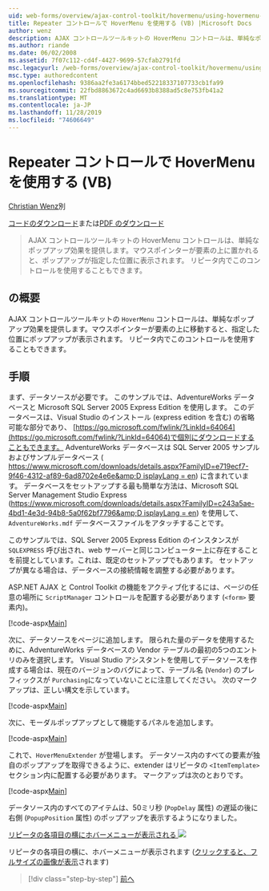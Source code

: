 ```yaml
---
uid: web-forms/overview/ajax-control-toolkit/hovermenu/using-hovermenu-with-a-repeater-control-vb
title: Repeater コントロールで HoverMenu を使用する (VB) |Microsoft Docs
author: wenz
description: AJAX コントロールツールキットの HoverMenu コントロールは、単純なポップアップ効果を提供します。マウスポインターが要素の上に置かれると、ポップアップが specifi に表示されます。
ms.author: riande
ms.date: 06/02/2008
ms.assetid: 7f07c112-cd4f-4427-9699-57cfab2791fd
msc.legacyurl: /web-forms/overview/ajax-control-toolkit/hovermenu/using-hovermenu-with-a-repeater-control-vb
msc.type: authoredcontent
ms.openlocfilehash: 9386aa2fe3a6174bbed52218337107733cb1fa99
ms.sourcegitcommit: 22fbd8863672c4ad6693b8388ad5c8e753fb41a2
ms.translationtype: MT
ms.contentlocale: ja-JP
ms.lasthandoff: 11/28/2019
ms.locfileid: "74606649"
---
```

# <a name="using-hovermenu-with-a-repeater-control-vb"></a>Repeater コントロールで HoverMenu を使用する (VB)

[Christian Wenz](https://github.com/wenz)別

[コードのダウンロード](https://download.microsoft.com/download/b/0/6/b06fe835-5b8f-4c00-aef8-062c19d75b95/HoverMenu1.vb.zip)または[PDF のダウンロード](https://download.microsoft.com/download/b/6/a/b6ae89ee-df69-4c87-9bfb-ad1eb2b23373/hovermenu1VB.pdf)

> AJAX コントロールツールキットの HoverMenu コントロールは、単純なポップアップ効果を提供します。マウスポインターが要素の上に置かれると、ポップアップが指定した位置に表示されます。 リピータ内でこのコントロールを使用することもできます。

## <a name="overview"></a>の概要

AJAX コントロールツールキットの `HoverMenu` コントロールは、単純なポップアップ効果を提供します。マウスポインターが要素の上に移動すると、指定した位置にポップアップが表示されます。 リピータ内でこのコントロールを使用することもできます。

## <a name="steps"></a>手順

まず、データソースが必要です。 このサンプルでは、AdventureWorks データベースと Microsoft SQL Server 2005 Express Edition を使用します。 このデータベースは、Visual Studio のインストール (express edition を含む) の省略可能な部分であり、 [https://go.microsoft.com/fwlink/?LinkId=64064](https://go.microsoft.com/fwlink/?LinkId=64064)で個別にダウンロードすることもできます。 AdventureWorks データベースは SQL Server 2005 サンプルおよびサンプルデータベース ( [https://www.microsoft.com/downloads/details.aspx?FamilyID=e719ecf7-9f46-4312-af89-6ad8702e4e6e&amp;D isplayLang = en](https://www.microsoft.com/downloads/details.aspx?FamilyID=e719ecf7-9f46-4312-af89-6ad8702e4e6e&amp;DisplayLang=en)) に含まれています。 データベースをセットアップする最も簡単な方法は、Microsoft SQL Server Management Studio Express ([https://www.microsoft.com/downloads/details.aspx?FamilyID=c243a5ae-4bd1-4e3d-94b8-5a0f62bf7796&amp;D isplayLang = en](https://www.microsoft.com/downloads/details.aspx?FamilyID=c243a5ae-4bd1-4e3d-94b8-5a0f62bf7796&amp;DisplayLang=en)) を使用して、`AdventureWorks.mdf` データベースファイルをアタッチすることです。

このサンプルでは、SQL Server 2005 Express Edition のインスタンスが `SQLEXPRESS` 呼び出され、web サーバーと同じコンピューター上に存在することを前提としています。これは、既定のセットアップでもあります。 セットアップが異なる場合は、データベースの接続情報を調整する必要があります。

ASP.NET AJAX と Control Toolkit の機能をアクティブ化するには、ページの任意の場所に `ScriptManager` コントロールを配置する必要があります (`<form>` 要素内)。

[!code-aspx[Main](using-hovermenu-with-a-repeater-control-vb/samples/sample1.aspx)]

次に、データソースをページに追加します。 限られた量のデータを使用するために、AdventureWorks データベースの Vendor テーブルの最初の5つのエントリのみを選択します。 Visual Studio アシスタントを使用してデータソースを作成する場合は、現在のバージョンのバグによって、テーブル名 (`Vendor`) のプレフィックスが `Purchasing`になっていないことに注意してください。 次のマークアップは、正しい構文を示しています。

[!code-aspx[Main](using-hovermenu-with-a-repeater-control-vb/samples/sample2.aspx)]

次に、モーダルポップアップとして機能するパネルを追加します。

[!code-aspx[Main](using-hovermenu-with-a-repeater-control-vb/samples/sample3.aspx)]

これで、`HoverMenuExtender` が登場します。 データソース内のすべての要素が独自のポップアップを取得できるように、extender はリピータの `<ItemTemplate>` セクション内に配置する必要があります。 マークアップは次のとおりです。

[!code-aspx[Main](using-hovermenu-with-a-repeater-control-vb/samples/sample4.aspx)]

データソース内のすべてのアイテムは、50ミリ秒 (`PopDelay` 属性) の遅延の後に右側 (`PopupPosition` 属性) のポップアップを表示するようになりました。

[リピータの各項目の横にホバーメニューが表示される ![](using-hovermenu-with-a-repeater-control-vb/_static/image2.png)](using-hovermenu-with-a-repeater-control-vb/_static/image1.png)

リピータの各項目の横に、ホバーメニューが表示されます ([クリックすると、フルサイズの画像が表示](using-hovermenu-with-a-repeater-control-vb/_static/image3.png)されます)

> [!div class="step-by-step"]
> [前へ](using-hovermenu-with-a-repeater-control-cs.md)
